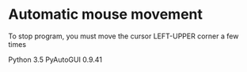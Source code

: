 
# Automatic mouse movement 

To stop program, you must move the cursor LEFT-UPPER corner a few times

Python 3.5
PyAutoGUI 0.9.41 


